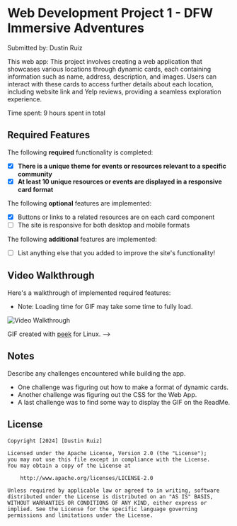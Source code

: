 # Web Development Project 1 - DFW Immersive Adventures

Submitted by: Dustin Ruiz

This web app: This project involves creating a web application that showcases various locations through dynamic cards, each containing information such as name, address, description, and images. Users can interact with these cards to access further details about each location, including website link and Yelp reviews, providing a seamless exploration experience.

Time spent: 9 hours spent in total

## Required Features

The following **required** functionality is completed:

- [x] **There is a unique theme for events or resources relevant to a specific community**
- [x] **At least 10 unique resources or events are displayed in a responsive card format**

The following **optional** features are implemented:

- [x] Buttons or links to a related resources are on each card component
- [ ] The site is responsive for both desktop and mobile formats

The following **additional** features are implemented:

* [ ] List anything else that you added to improve the site's functionality!

## Video Walkthrough

Here's a walkthrough of implemented required features:
- Note: Loading time for GIF may take some time to fully load.

<img src='public/DfwImmersiveAdventures.gif' title='Video Walkthrough' width='' alt='Video Walkthrough' />

<!-- Replace this with whatever GIF tool you used! -->
GIF created with [peek](https://github.com/phw/peek) for Linux. -->

## Notes

Describe any challenges encountered while building the app.
- One challenge was figuring out how to make a format of dynamic cards.
- Another challenge was figuring out the CSS for the Web App.
- A last challenge was to find some way to display the GIF on the ReadMe.

## License

    Copyright [2024] [Dustin Ruiz]

    Licensed under the Apache License, Version 2.0 (the "License");
    you may not use this file except in compliance with the License.
    You may obtain a copy of the License at

        http://www.apache.org/licenses/LICENSE-2.0

    Unless required by applicable law or agreed to in writing, software distributed under the License is distributed on an "AS IS" BASIS, WITHOUT WARRANTIES OR CONDITIONS OF ANY KIND, either express or implied. See the License for the specific language governing permissions and limitations under the License.